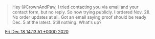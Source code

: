 > Hey @CrownAndPaw, I tried contacting you via email and your contact form, but no reply\. So now trying publicly\. I ordered Nov\. 28\. No order updates at all\. Got an email saying proof should be ready Dec\. 5 at the latest\. Still nothing\. What's up?

<img src="../../media/tweet.ico" width="12" /> [Fri Dec 18 14:13:51 +0000 2020](https://twitter.com/timwasson/status/1339936921913597956)